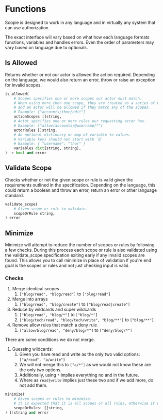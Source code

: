 # Functions

Scopie is designed to work in any language and in virtually any system that can use authorization.

The exact interface will vary based on what how each language formats functions, variables and
handles errors.
Even the order of parameters may vary based on language due to optionals.

## Is Allowed
Returns whether or not our actor is allowed the action required.
Depending on the language, we would also return an error, throw or raise an exception for invalid scopes.

```py title="Is Allowed"
is_allowed(
    # Scopes specifies one or more scopes our actor must match.
    # When using more then one scope, they are treated as a series of OR conditions,
    # and an actor will be allowed if they match any of the scopes.
    # Example: ["accounts/thor/edit"]
    actionScopes []string,
    # Actor specifies one or more rules our requesting actor has.
    # Example: ["allow/accounts/@username/*"]
    actorRules []string,
    # An optional dictionary or map of variable to values.
    # Variable keys should not start with `@`
    # Example: { "username": "thor" }
    variables dict[string, string],
) -> bool and error
```

## Validate Scope
Checks whether or not the given scope or rule is valid given the
requirements outlined in the specification.
Depending on the language, this could return a boolean and throw an error, return
an error or other language standard.

```py title="Validate Scope"
validate_scope(
    # Given scope or rule to validate.
    scopeOrRule string,
) error
```

## Minimize
Minimize will attempt to reduce the number of scopes or rules by following a few checks.
During this process each scope or rule is also validated using the validate_scope
specification exiting early if any invalid scopes are found. This allows you to
call minimize in place of validation if you're end goal is the scopes or rules
and not just checking input is valid.

### Checks

1. Merge identical scopes
    1. `["blog/read", "blog/read"]` to `["blog/read"]`
1. Merge into arrays
    1. `["blog/read", "blog/create"]` to `["blog/read|create"]`
1. Reduce by wildcards and super wildcards
    1. `["blog/read", "blog/*"]` to `["blog/*"]`
    1. `["blog/tech/read", "blog/tech/write", "blog/**"]` to `["blog/**"]`
1. Remove allow rules that match a deny rule
    1. `["allow/blog/read", "deny/blog/*"]` to `["deny/blog/*"]`

There are some conditions we do not merge.

1. Guessing wildcards:
    1. Given you have read and write as the only two valid options: `["a/read", "a/write"]`
    1. We will not merge this to `["a/*"]` as we would not know these are the only two options.
    1. Additionally, using `*` implies everything no and in the future.
    1. Where as `read|write` implies just these two and if we add more, do not add them.

```py title="Minimize"
minimize(
    # Given scopes or rules to minimize.
    # It is expected that it is all scopes or all rules, otherwise it will fail.
    scopeOrRules: []string,
) []string and error
```
